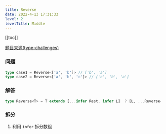```yaml
---
title: Reverse
date: 2022-4-13 17:31:33
level: 2
levelTitle: Middle
---
```


[[toc]]

[题目来源(type-challenges)](https://github.com/type-challenges/type-challenges/blob/master/questions/3192-medium-reverse/README.md)

### 问题

```typescript
type case1 = Reverse<['a', 'b']> // ['b', 'a']
type case2 = Reverse<['a', 'b', 'c']> // ['c', 'b', 'a']
```

### 解答

```typescript
type Reverse<T> = T extends [...infer Rest, infer L]  ? [L, ...Reverse<Rest>] : T
```

### 拆分
1. 利用 `infer` 拆分数组
